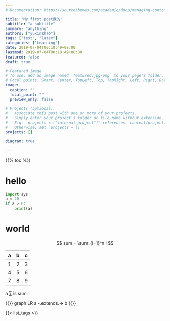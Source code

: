 ```yaml
---
# Documentation: https://sourcethemes.com/academic/docs/managing-content/

title: "My first post我的"
subtitle: "a subtitle"
summary: "anything"
authors: ["yuxinzhao"]
tags: ["test", "latex"]
categories: ["Learning"]
date: 2019-07-04T00:10:49+08:00
lastmod: 2019-07-04T00:10:49+08:00
featured: false
draft: true

# Featured image
# To use, add an image named `featured.jpg/png` to your page's folder.
# Focal points: Smart, Center, TopLeft, Top, TopRight, Left, Right, BottomLeft, Bottom, BottomRight.
image:
  caption: ""
  focal_point: ""
  preview_only: false

# Projects (optional).
#   Associate this post with one or more of your projects.
#   Simply enter your project's folder or file name without extension.
#   E.g. `projects = ["internal-project"]` references `content/project/deep-learning/index.md`.
#   Otherwise, set `projects = []`.
projects: []

diagram: true

---
```


{{% toc %}}

# hello

```python
import sys
a = 20
if a > 0:
	print(a)
```

# world


$$
sum = \sum_{i=1}^n i
$$


| a    | b    | c    |
| ---- | ---- | ---- |
| 1    | 2    | 3    |
| 4    | 5    | 6    |
| 7    | 8    | 9    |



a $\sum$ is sum.



{{<diagram>}}
graph LR
a -.extends.-> b
{{</diagram>}}

{{< list_tags >}}
